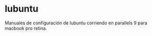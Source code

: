 lubuntu
=======

Manuales de configuración de lubuntu corriendo en parallels 9 para macbook pro retina.
